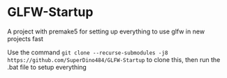 # GLFW-Startup
A project with premake5 for setting up everything to use glfw in new projects fast

Use the command ```git clone --recurse-submodules -j8 https://github.com/SuperDino484/GLFW-Startup``` to clone this, then run the .bat file to setup everything
